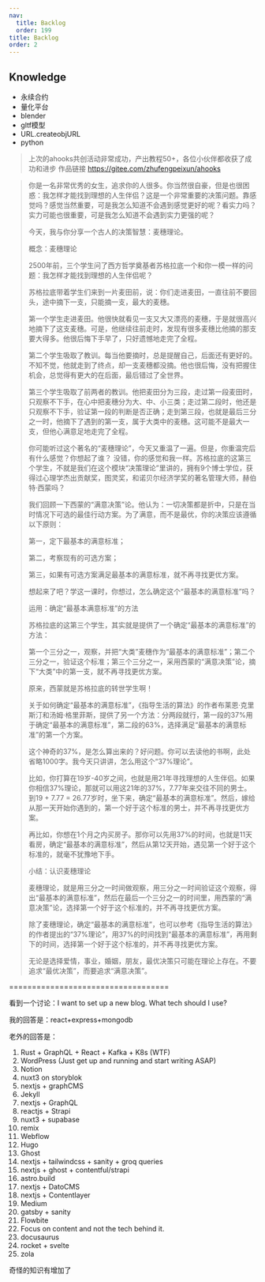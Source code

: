 ```yaml
---
nav:
  title: Backlog
  order: 199
title: Backlog
order: 2
---
```


## Knowledge

- 永续合约
- 量化平台
- blender
- gltf模型
- URL.createobjURL
- python

> 上次的ahooks共创活动非常成功，产出教程50+，各位小伙伴都收获了成功和进步
> 作品链接 https://gitee.com/zhufengpeixun/ahooks

> 你是一名非常优秀的女生，追求你的人很多。你当然很自豪，但是也很困惑：我怎样才能找到理想的人生伴侣？这是一个非常重要的决策问题。靠感觉吗？感觉当然重要，可是我怎么知道不会遇到感觉更好的呢？看实力吗？实力可能也很重要，可是我怎么知道不会遇到实力更强的呢？
>
> 今天，我与你分享一个古人的决策智慧：麦穗理论。
>
> 概念：麦穗理论
>
> 2500年前，三个学生问了西方哲学奠基者苏格拉底一个和你一模一样的问题：我怎样才能找到理想的人生伴侣呢？
>
> 苏格拉底带着学生们来到一片麦田前，说：你们走进麦田，一直往前不要回头，途中摘下一支，只能摘一支，最大的麦穗。
>
> 第一个学生走进麦田。他很快就看见一支又大又漂亮的麦穗，于是就很高兴地摘下了这支麦穗。可是，他继续往前走时，发现有很多麦穗比他摘的那支要大得多。他很后悔下手早了，只好遗憾地走完了全程。
>
> 第二个学生吸取了教训。每当他要摘时，总是提醒自己，后面还有更好的。不知不觉，他就走到了终点，却一支麦穗都没摘。他也很后悔，没有把握住机会，总觉得有更大的在后面，最后错过了全世界。
>
> 第三个学生吸取了前两者的教训。他把麦田分为三段，走过第一段麦田时，只观察不下手，在心中把麦穗分为大、中、小三类；走过第二段时，他还是只观察不下手，验证第一段的判断是否正确；走到第三段，也就是最后三分之一时，他摘下了遇到的第一支，属于大类中的麦穗。这可能不是最大一支，但他心满意足地走完了全程。
>
> 你可能听过这个著名的“麦穗理论”，今天又重温了一遍。但是，你重温完后有什么感觉？你想起了谁？
> 没错，你的感觉和我一样。苏格拉底的这第三个学生，不就是我们在这个模块“决策理论”里讲的，拥有9个博士学位，获得过心理学杰出贡献奖，图灵奖，和诺贝尔经济学奖的著名管理大师，赫伯特·西蒙吗？
>
> 我们回顾一下西蒙的“满意决策”论。他认为：一切决策都是折中，只是在当时情况下可选的最佳行动方案。为了满意，而不是最优，你的决策应该遵循以下原则：
>
> 第一，定下最基本的满意标准；
>
> 第二，考察现有的可选方案；
>
> 第三，如果有可选方案满足最基本的满意标准，就不再寻找更优方案。
>
> 想起来了吧？学这一课时，你想过，怎么确定这个“最基本的满意标准”吗？
>
> 运用：确定“最基本满意标准”的方法
>
> 苏格拉底的这第三个学生，其实就是提供了一个确定“最基本的满意标准”的方法：
>
> 第一个三分之一，观察，并把“大类”麦穗作为“最基本的满意标准”；第二个三分之一，验证这个标准；第三个三分之一，采用西蒙的“满意决策”论，摘下“大类”中的第一支，就不再寻找更优方案。
>
> 原来，西蒙就是苏格拉底的转世学生啊！
>
> 关于如何确定“最基本的满意标准”，《指导生活的算法》的作者布莱恩·克里斯汀和汤姆·格里菲斯，提供了另一个方法：分两段就行，第一段的37%用于确定“最基本的满意标准”，第二段的63%，选择满足“最基本的满意标准”的第一个方案。
>
> 这个神奇的37%，是怎么算出来的？好问题。你可以去读他的书啊，此处省略1000字。我今天只讲讲，怎么用这个“37%理论”。
>
> 比如，你打算在19岁-40岁之间，也就是用21年寻找理想的人生伴侣。如果你相信37%理论，那就可以用这21年的37%，7.77年来交往不同的男士。到19 + 7.77 = 26.77岁时，坐下来，确定“最基本的满意标准”。然后，嫁给从那一天开始你遇到的，第一个好于这个标准的男士，并不再寻找更优方案。
>
> 再比如，你想在1个月之内买房子。那你可以先用37%的时间，也就是11天看房，确定“最基本的满意标准”，然后从第12天开始，遇见第一个好于这个标准的，就毫不犹豫地下手。
>
> 小结：认识麦穗理论
>
> 麦穗理论，就是用三分之一时间做观察，用三分之一时间验证这个观察，得出“最基本的满意标准”，然后在最后一个三分之一的时间里，用西蒙的“满意决策”论，选择第一个好于这个标准的，并不再寻找更优方案。
>
> 除了麦穗理论，确定“最基本的满意标准”，也可以参考《指导生活的算法》的作者提出的“37%理论”，用37%的时间找到“最基本的满意标准”，再用剩下的时间，选择第一个好于这个标准的，并不再寻找更优方案。
>
> 无论是选择爱情，事业，婚姻，朋友，最优决策只可能在理论上存在。不要追求“最优决策”，而要追求“满意决策”。

===================================

看到一个讨论：I want to set up a new blog. What tech should I use?

我的回答是：react+express+mongodb

老外的回答是：

1. Rust + GraphQL + React + Kafka + K8s (WTF)
2. WordPress (Just get up and running and start writing ASAP)
3. Notion
4. nuxt3 on storyblok
5. nextjs + graphCMS
6. Jekyll
7. nextjs + GraphQL
8. reactjs + Strapi
9. nuxt3 + supabase
10. remix
11. Webflow
12. Hugo
13. Ghost
14. nextjs + tailwindcss + sanity + groq queries
15. nextjs + ghost + contentful/strapi
16. astro.build
17. nextjs + DatoCMS
18. nextjs + Contentlayer
19. Medium
20. gatsby + sanity
21. Flowbite
22. Focus on content and not the tech behind it.
23. docusaurus
24. rocket + svelte
25. zola

奇怪的知识有增加了


